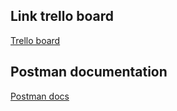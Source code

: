 ## Link trello board

[Trello board](https://trello.com/invite/b/D6jZtmG1/ATTIa81921e7790738f9af6aaa9aaa9f0d2aD5517135/backend-dl)

## Postman documentation

[Postman docs](https://documenter.getpostman.com/view/22650308/2s93m611yu)
